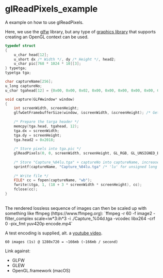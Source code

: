 # glReadPixels_example
A example on how to use glReadPixels.

Here, we use the [glfw](http://www.glfw.org) library, but any type of [graphics library](https://www.khronos.org/opengl/wiki/Related_toolkits_and_APIs) that supports creating an OpenGL context can be used.



```cpp
typedef struct
{
    u_char head[12];
    u_short dx /* Width */, dy /* Height */, head2;
    u_char pic[768 * 1024 * 10][3];
} typetga;
typetga tga;

char captureName[256];
u_long captureNo;
u_char tgahead[12] = {0x00, 0x00, 0x02, 0x00, 0x00, 0x00, 0x00, 0x00, 0x00, 0x00, 0x00, 0x00};

void capture(GLFWwindow* window)
{
    int screenWidth, screenHeight;
    glfwGetFramebufferSize(window, &screenWidth, &screenHeight); /* Get size, store into specified variables  */
    
    /* Prepare the targa header */
    memcpy(tga.head, tgahead, 12);
    tga.dx = screenWidth;
    tga.dy = screenHeight;
    tga.head2 = 0x2018;
    
    /* Store pixels into tga.pic */
    glReadPixels(0, 0, screenWidth, screenHeight, GL_RGB, GL_UNSIGNED_BYTE, tga.pic[0]);
    
    /* Store "Capture_%04lu.tga" + captureNo into captureName, increase frame count */
    sprintf(captureName, "Capture_%04lu.tga" /* 'lu' for unsigned long */, captureNo); captureNo++;
    
    /* Write file */
    FILE* cc = fopen(captureName, "wb");
    fwrite(&tga, 1, (18 + 3 * screenWidth * screenHeight), cc);
    fclose(cc);
}
```
</br>
The rendered lossless sequence of images can then be scaled up with something like ffmpeg (https://www.ffmpeg.org):
`ffmpeg -r 60 -f image2 -filter_complex scale=iw*3:ih*3 -i ./Capture_%04d.tga -vcodec libx264 -crf 0 -pix_fmt yuv420p encode.mp4`

A test encoding is supplied, alt. a [youtube video](https://www.youtube.com/watch?v=5WKc3bgXXVg).
</br>

`60 images (1s) @ 1280x720 = ~166mb (~166mb / second)`

Link against:
- GLFW
- GLEW
- OpenGL.framework (macOS)
